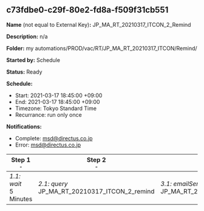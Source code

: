 ## c73fdbe0-c29f-80e2-fd8a-f509f31cb551

**Name** (not equal to External Key)**:** JP_MA_RT_20210317_ITCON_2_Remind

**Description:** n/a

**Folder:** my automations/PROD/vac/RT/JP_MA_RT_20210317_ITCON/Remind/

**Started by:** Schedule

**Status:** Ready

**Schedule:**

* Start: 2021-03-17 18:45:00 +09:00
* End: 2021-03-17 18:45:00 +09:00
* Timezone: Tokyo Standard Time
* Recurrance: run only once

**Notifications:**

* Complete: msd@directus.co.jp
* Error: msd@directus.co.jp

| Step 1<br>_<small>-</small>_ | Step 2<br>_<small>-</small>_ | Step 3<br>_<small>-</small>_ |
| --- | --- | --- |
| _1.1: wait_<br>5 Minutes | _2.1: query_<br>JP_MA_RT_20210317_ITCON_2_remind | _3.1: emailSend_<br>JP_MA_RT_20210317_ITCON_2_remind |
